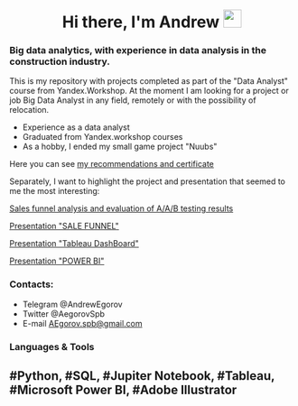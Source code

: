 <h1 align="center">Hi there, I'm Andrew
<img src="https://github.com/blackcater/blackcater/raw/main/images/Hi.gif" height="32"/></h1>

### Big data analytics, with experience in data analysis in the construction industry.

This is my repository with projects completed as part of the "Data Analyst" course from Yandex.Workshop. At the moment I am looking for a project or job Big Data Analyst in any field, remotely or with the possibility of relocation.

- Experience as a data analyst
- Graduated from Yandex.workshop courses
- As a hobby, I ended my small game project "Nuubs"

Here you can see [my recommendations and certificate](https://github.com/aegorovspb/yandex_data_analyst_projects_eng/tree/main/certificate_and_reference)

Separately, I want to highlight the project and presentation that seemed to me the most interesting:

[Sales funnel analysis and evaluation of A/A/B testing results](https://github.com/aegorovspb/yandex_data_analyst_projects_eng/blob/main/08_aab_test_app.ipynb)

[Presentation "SALE FUNNEL"](https://github.com/aegorovspb/yandex_data_analyst_projects_eng/tree/main/08_aab_test_presentation) 

[Presentation "Tableau DashBoard"](https://github.com/aegorovspb/yandex_data_analyst_projects_eng/tree/main/tableau)

[Presentation "POWER BI"](https://github.com/aegorovspb/yandex_data_analyst_projects_eng/tree/main/power_bi)


### Сontacts:

- Telegram @AndrewEgorov
- Twitter  @AegorovSpb
- E-mail   AEgorov.spb@gmail.com

### Languages & Tools
## #Python, #SQL, #Jupiter Notebook, #Tableau, #Microsoft Power BI, #Adobe Illustrator



